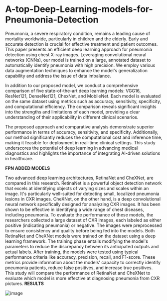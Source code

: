 # A-top-Deep-Learning-models-for-Pneumonia-Detection

Pneumonia, a severe respiratory condition, remains a leading cause of mortality worldwide, particularly in children and the elderly. Early and accurate detection is crucial for effective treatment and patient outcomes. This paper presents an efficient deep learning approach for pneumonia detection using chest X-ray images. Leveraging convolutional neural networks (CNNs), our model is trained on a large, annotated dataset to automatically identify pneumonia with high precision. We employ various data augmentation techniques to enhance the model's generalization capability and address the issue of data imbalance.

In addition to our proposed model, we conduct a comprehensive comparison of five state-of-the-art deep learning models: VGG16, ResNet121, DenseNet121, ChexNet, and MobileNet. Each model is evaluated on the same dataset using metrics such as accuracy, sensitivity, specificity, and computational efficiency. The comparison reveals significant insights into the strengths and limitations of each model, providing a clear understanding of their applicability in different clinical scenarios.

The proposed approach and comparative analysis demonstrate superior performance in terms of accuracy, sensitivity, and specificity. Additionally, our method significantly reduces the computational cost and inference time, making it feasible for deployment in real-time clinical settings. This study underscores the potential of deep learning in advancing medical diagnostics and highlights the importance of integrating AI-driven solutions in healthcare.


**FPN ADDED MODELS**

Two advanced deep learning architectures, RetinaNet and CheXNet, are compared in this research. RetinaNet is a powerful object detection network that excels at identifying objects of varying sizes and scales within an image. It's particularly well-suited for detecting small, localized pneumonia lesions in CXR images. CheXNet, on the other hand, is a deep convolutional neural network specifically designed for analyzing CXR images. It has been shown to be effective in identifying a wide range of chest diseases, including pneumonia. To evaluate the performance of these models, the researchers collected a large dataset of CXR images, each labeled as either positive (indicating pneumonia) or negative. The images were preprocessed to ensure consistency and quality before being fed into the models. Both RetinaNet and CheXNet models were trained on the dataset using a deep learning framework. The training phase entails modifying the model's parameters to reduce the discrepancy between its anticipated outputs and actual labels. After training, the models were tested using typical performance criteria like accuracy, precision, recall, and F1-score. These metrics provide information about the models' capacity to correctly identify pneumonia patients, reduce false positives, and increase true positives. This study will compare the performance of RetinaNet and CheXNet to evaluate which model is more effective at diagnosing pneumonia from 
CXR pictures. 
**RESULTS**



![image](https://github.com/user-attachments/assets/3bc5bef2-7edd-4fe9-97d9-47bd5a803246)
